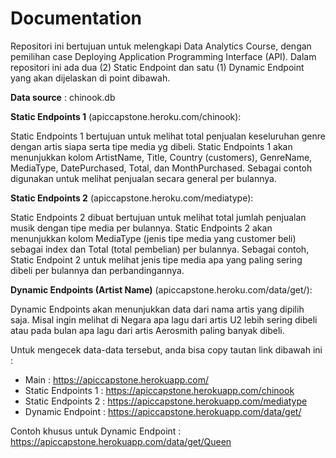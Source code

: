 # Documentation
Repositori ini bertujuan untuk melengkapi Data Analytics Course, dengan pemilihan case Deploying Application Programming Interface (API).
Dalam repositori ini ada dua (2) Static Endpoint dan satu (1) Dynamic Endpoint yang akan dijelaskan di point dibawah.

**Data source** : chinook.db

**Static Endpoints 1** (apiccapstone.heroku.com/chinook): 

Static Endpoints 1 bertujuan untuk melihat total penjualan keseluruhan genre dengan artis siapa serta tipe media yg dibeli. Static Endpoints 1 akan menunjukkan kolom ArtistName, Title, Country (customers), GenreName, MediaType, DatePurchased, Total, dan MonthPurchased. Sebagai contoh digunakan untuk melihat penjualan secara general per bulannya.

**Static Endpoints 2** (apiccapstone.heroku.com/mediatype):

Static Endpoints 2 dibuat bertujuan untuk melihat total jumlah penjualan musik dengan tipe media per bulannya. Static Endpoints 2 akan menunjukkan kolom MediaType (jenis tipe media yang customer beli) sebagai index dan Total (total pembelian) per bulannya. Sebagai contoh, Static Endpoint 2 untuk melihat jenis tipe media apa yang paling sering dibeli per bulannya dan perbandingannya.

**Dynamic Endpoints (Artist Name)** (apiccapstone.heroku.com/data/get/<artistname>): 
  
Dynamic Endpoints akan menunjukkan data dari nama artis yang dipilih saja. Misal ingin melihat di Negara apa lagu dari artis U2 lebih sering dibeli atau pada bulan apa lagu dari artis Aerosmith paling banyak dibeli.



Untuk mengecek data-data tersebut, anda bisa copy tautan link dibawah ini :
- Main               : https://apiccapstone.herokuapp.com/
- Static Endpoints 1 : https://apiccapstone.herokuapp.com/chinook
- Static Endpoints 2 : https://apiccapstone.herokuapp.com/mediatype
- Dynamic Endpoint   : https://apiccapstone.herokuapp.com/data/get/<artistname>

Contoh khusus untuk Dynamic Endpoint : https://apiccapstone.herokuapp.com/data/get/Queen 
